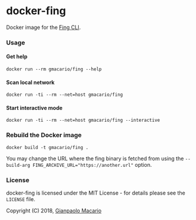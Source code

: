 # docker-fing

Docker image for the [Fing CLI](https://www.fing.io/fingkit-sdk-downloads/).

### Usage

#### Get help

```shell
docker run --rm gmacario/fing --help
```

#### Scan local network

```shell
docker run -ti --rm --net=host gmacario/fing
```

#### Start interactive mode

```shell
docker run -ti --rm --net=host gmacario/fing --interactive
```

### Rebuild the Docker image

```shell
docker build -t gmacario/fing .
```

You may change the URL where the fing binary is fetched from
using the `--build-arg FING_ARCHIVE_URL="https://another.url"` option.

### License

docker-fing is licensed under the MIT License - for details please see the `LICENSE` file.

Copyright (C) 2018, [Gianpaolo Macario](http://gmacario.github.io/)

<!-- EOF -->
